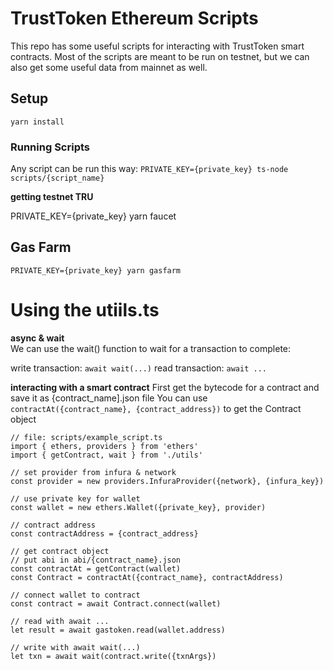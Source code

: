 # TrustToken Ethereum Scripts

This repo has some useful scripts for interacting with TrustToken smart contracts. Most of the scripts are meant to be run on testnet, but we can also get some useful data from mainnet as well.

## Setup

`yarn install`

### Running Scripts

Any script can be run this way:
`PRIVATE_KEY={private_key} ts-node scripts/{script_name}`

**getting testnet TRU**  

PRIVATE_KEY={private_key} yarn faucet

## Gas Farm  

`PRIVATE_KEY={private_key} yarn gasfarm`


# Using the utiils.ts

**async & wait**  
We can use the wait() function to wait for a transaction to complete:
  
write transaction: `await wait(...)`
read transaction:  `await ...`  

**interacting with a smart contract**
First get the bytecode for a contract and save it as {contract_name].json file
You can use `contractAt({contract_name}, {contract_address})` to get the Contract object

```
// file: scripts/example_script.ts
import { ethers, providers } from 'ethers'
import { getContract, wait } from './utils'

// set provider from infura & network
const provider = new providers.InfuraProvider({network}, {infura_key})

// use private key for wallet
const wallet = new ethers.Wallet({private_key}, provider)

// contract address
const contractAddress = {contract_address}

// get contract object
// put abi in abi/{contract_name}.json
const contractAt = getContract(wallet)
const Contract = contractAt({contract_name}, contractAddress)

// connect wallet to contract
const contract = await Contract.connect(wallet)

// read with await ...
let result = await gastoken.read(wallet.address)

// write with await wait(...)
let txn = await wait(contract.write({txnArgs})
```

